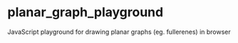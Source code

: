 # planar_graph_playground
JavaScript playground for drawing planar graphs (eg. fullerenes) in browser

